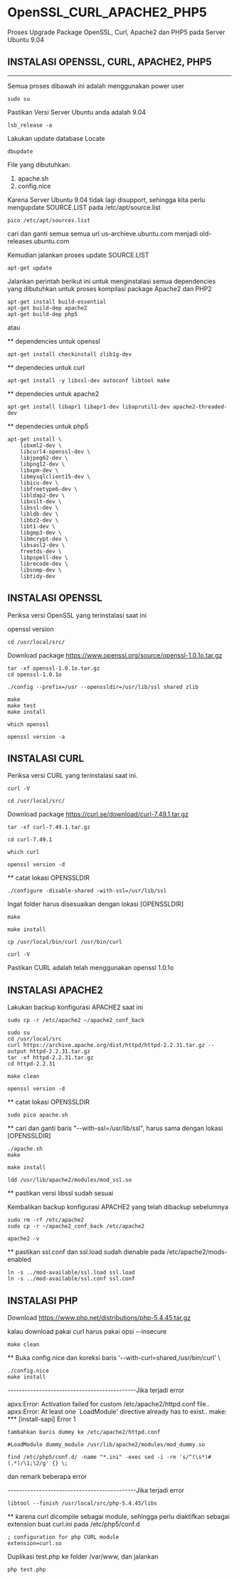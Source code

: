 # OpenSSL_CURL_APACHE2_PHP5
Proses Upgrade Package OpenSSL, Curl, Apache2 dan PHP5 pada Server Ubuntu 9.04

## INSTALASI OPENSSL, CURL, APACHE2, PHP5
--------------------------------------

Semua proses dibawah ini adalah menggunakan power user
```
sudo su
```

Pastikan Versi Server Ubuntu anda adalah 9.04
```
lsb_release -a
```

Lakukan update database Locate
```
dbupdate
```

File yang dibutuhkan:
1. apache.sh
2. config.nice

Karena Server Ubuntu 9.04 tidak lagi disupport, sehingga kita perlu mengupdate SOURCE.LIST pada /etc/apt/source.list
```
pico /etc/apt/sources.list
```
cari dan ganti semua semua url us-archieve.ubuntu.com menjadi old-releases.ubuntu.com

Kemudian jalankan proses update SOURCE.LIST
```
apt-get update
```

Jalankan perintah berikut ini untuk menginstalasi semua dependencies yang dibutuhkan untuk proses kompilasi package Apache2 dan PHP2
```
apt-get install build-essential
apt-get build-dep apache2
apt-get build-dep php5
```
atau

** dependencies untuk openssl
```
apt-get install checkinstall zlib1g-dev
```
** dependecies untuk curl
```
apt-get install -y libssl-dev autoconf libtool make
```
** dependecies untuk apache2
```
apt-get install libapr1 libapr1-dev libaprutil1-dev apache2-threaded-dev
```

** dependecies untuk php5
```
apt-get install \
    libxml2-dev \
    libcurl4-openssl-dev \
    libjpeg62-dev \
    libpng12-dev \
    libxpm-dev \
    libmysqlclient15-dev \
    libicu-dev \
    libfreetype6-dev \
    libldap2-dev \
    libxslt-dev \
    libssl-dev \
    libldb-dev \
    libbz2-dev \
    libt1-dev \
    libgmp3-dev \
    libmcrypt-dev \
    libsasl2-dev \
    freetds-dev \
    libpspell-dev \
    librecode-dev \
    libsnmp-dev \
    libtidy-dev
```

## INSTALASI OPENSSL

Periksa versi OpenSSL yang terinstalasi saat ini

openssl version
```
cd /usr/local/src/
```

Download package https://www.openssl.org/source/openssl-1.0.1o.tar.gz
```
tar -xf openssl-1.0.1o.tar.gz
cd openssl-1.0.1o

./config --prefix=/usr --openssldir=/usr/lib/ssl shared zlib

make
make test
make install

which openssl

openssl version -a
```

## INSTALASI CURL

Periksa versi CURL yang terinstalasi saat ini.
```
curl -V

cd /usr/local/src/
```
Download package https://curl.se/download/curl-7.49.1.tar.gz
```
tar -xf curl-7.49.1.tar.gz

cd curl-7.49.1

which curl

openssl version -d
```
** catat lokasi OPENSSLDIR
```
./configure -disable-shared -with-ssl=/usr/lib/ssl
```
Ingat folder harus disesuaikan dengan lokasi [OPENSSLDIR]
```
make

make install

cp /usr/local/bin/curl /usr/bin/curl

curl -V
```
Pastikan CURL adalah telah menggunakan openssl 1.0.1o


## INSTALASI APACHE2

Lakukan backup konfigurasi APACHE2 saat ini
```
sudo cp -r /etc/apache2 ~/apache2_conf_back

sudo su
cd /usr/local/src
curl https://archive.apache.org/dist/httpd/httpd-2.2.31.tar.gz --output httpd-2.2.31.tar.gz
tar -xf httpd-2.2.31.tar.gz
cd httpd-2.2.31

make clean

openssl version -d
```
** catat lokasi OPENSSLDIR
```
sudo pico apache.sh
```
** cari dan ganti baris "--with-ssl=/usr/lib/ssl", harus sama dengan lokasi [OPENSSLDIR]
```
./apache.sh
make

make install

ldd /usr/lib/apache2/modules/mod_ssl.so
```
** pastikan versi libssl sudah sesuai

Kembalikan backup konfigurasi APACHE2 yang telah dibackup sebelumnya
```
sudo rm -rf /etc/apache2
sudo cp -r ~/apache2_conf_back /etc/apache2

apache2 -v
```
** pastikan ssl.conf dan ssl.load sudah dienable pada /etc/apache2/mods-enabled
```
ln -s ../mod-available/ssl.load ssl.load
ln -s ../mod-available/ssl.conf ssl.conf
```
## INSTALASI PHP

Download https://www.php.net/distributions/php-5.4.45.tar.gz

kalau download pakai curl harus pakai opsi --insecure

```
make clean
```
** Buka config.nice dan koreksi baris '--with-curl=shared,/usr/bin/curl' \
```
./config.nice
make install
```
---------------------------------------------Jika terjadi error

  apxs:Error: Activation failed for custom /etc/apache2/httpd.conf
  file..
  apxs:Error: At least one `LoadModule' directive already has to exist..
  make: *** [install-sapi] Error 1

	tambahkan baris dummy ke /etc/apache2/httpd.conf

	#LoadModule dummy_module /usr/lib/apache2/modules/mod_dummy.so

	find /etc/php5/conf.d/ -name "*.ini" -exec sed -i -re 's/^(\s*)#(.*)/\1;\2/g' {} \;

  dan remark beberapa error
  
---------------------------------------------Jika terjadi error
```
libtool --finish /usr/local/src/php-5.4.45/libs
```

** karena curl dicompile sebagai module, sehingga perlu diaktifkan sebagai extension
buat curl.ini pada /etc/php5/conf.d
```
; configuration for php CURL module
extension=curl.so
```

Duplikasi test.php ke folder /var/www, dan jalankan
```
php test.php
```
